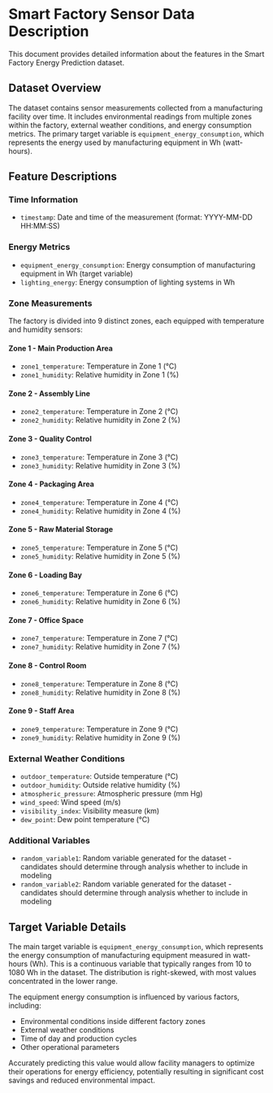 # Smart Factory Sensor Data Description

This document provides detailed information about the features in the Smart Factory Energy Prediction dataset.

## Dataset Overview

The dataset contains sensor measurements collected from a manufacturing facility over time. It includes environmental readings from multiple zones within the factory, external weather conditions, and energy consumption metrics. The primary target variable is `equipment_energy_consumption`, which represents the energy used by manufacturing equipment in Wh (watt-hours).

## Feature Descriptions

### Time Information
- `timestamp`: Date and time of the measurement (format: YYYY-MM-DD HH:MM:SS)

### Energy Metrics
- `equipment_energy_consumption`: Energy consumption of manufacturing equipment in Wh (target variable)
- `lighting_energy`: Energy consumption of lighting systems in Wh

### Zone Measurements
The factory is divided into 9 distinct zones, each equipped with temperature and humidity sensors:

#### Zone 1 - Main Production Area
- `zone1_temperature`: Temperature in Zone 1 (°C)
- `zone1_humidity`: Relative humidity in Zone 1 (%)

#### Zone 2 - Assembly Line
- `zone2_temperature`: Temperature in Zone 2 (°C)
- `zone2_humidity`: Relative humidity in Zone 2 (%)

#### Zone 3 - Quality Control
- `zone3_temperature`: Temperature in Zone 3 (°C)
- `zone3_humidity`: Relative humidity in Zone 3 (%)

#### Zone 4 - Packaging Area
- `zone4_temperature`: Temperature in Zone 4 (°C)
- `zone4_humidity`: Relative humidity in Zone 4 (%)

#### Zone 5 - Raw Material Storage
- `zone5_temperature`: Temperature in Zone 5 (°C)
- `zone5_humidity`: Relative humidity in Zone 5 (%)

#### Zone 6 - Loading Bay
- `zone6_temperature`: Temperature in Zone 6 (°C)
- `zone6_humidity`: Relative humidity in Zone 6 (%)

#### Zone 7 - Office Space
- `zone7_temperature`: Temperature in Zone 7 (°C)
- `zone7_humidity`: Relative humidity in Zone 7 (%)

#### Zone 8 - Control Room
- `zone8_temperature`: Temperature in Zone 8 (°C)
- `zone8_humidity`: Relative humidity in Zone 8 (%)

#### Zone 9 - Staff Area
- `zone9_temperature`: Temperature in Zone 9 (°C)
- `zone9_humidity`: Relative humidity in Zone 9 (%)

### External Weather Conditions
- `outdoor_temperature`: Outside temperature (°C)
- `outdoor_humidity`: Outside relative humidity (%)
- `atmospheric_pressure`: Atmospheric pressure (mm Hg)
- `wind_speed`: Wind speed (m/s)
- `visibility_index`: Visibility measure (km)
- `dew_point`: Dew point temperature (°C)

### Additional Variables
- `random_variable1`: Random variable generated for the dataset - candidates should determine through analysis whether to include in modeling
- `random_variable2`: Random variable generated for the dataset - candidates should determine through analysis whether to include in modeling

## Target Variable Details

The main target variable is `equipment_energy_consumption`, which represents the energy consumption of manufacturing equipment measured in watt-hours (Wh). This is a continuous variable that typically ranges from 10 to 1080 Wh in the dataset. The distribution is right-skewed, with most values concentrated in the lower range.

The equipment energy consumption is influenced by various factors, including:
- Environmental conditions inside different factory zones
- External weather conditions
- Time of day and production cycles
- Other operational parameters

Accurately predicting this value would allow facility managers to optimize their operations for energy efficiency, potentially resulting in significant cost savings and reduced environmental impact.
